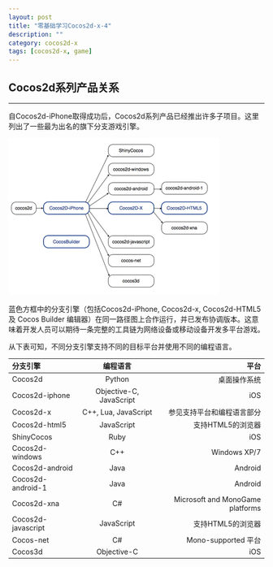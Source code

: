 ```yaml
---
layout: post
title: "零基础学习Cocos2d-x-4"
description: ""
category: cocos2d-x
tags: [cocos2d-x, game]
---
```



## Cocos2d系列产品关系
---

自Cocos2d-iPhone取得成功后，Cocos2d系列产品已经推出许多子项目。这里列出了一些最为出名的旗下分支游戏引擎。

![coocsFamily](/assets/img/cocos2dx/coocsFamily.png)

蓝色方框中的分支引擎（包括Cocos2d-iPhone, Cocos2d-x, Cocos2d-HTML5及 Cocos Builder 编辑器）在同一路径图上合作运行，并已发布协调版本。这意味着开发人员可以期待一条完整的工具链为网络设备或移动设备开发多平台游戏。

从下表可知，不同分支引擎支持不同的目标平台并使用不同的编程语言。


分支引擎	|	编程语言	|	平台
:---|:---:|---:
Cocos2d	|	Python	|	桌面操作系统
Cocos2d-iphone	|	Objective-C, JavaScript	|	iOS
Cocos2d-x	|	C++, Lua, JavaScript	|	参见支持平台和编程语言部分
Cocos2d-html5	|	JavaScript	|	支持HTML5的浏览器
ShinyCocos	|	Ruby	|	iOS
Cocos2d-windows	|	C++	|	Windows XP/7
Cocos2d-android	|	Java	|	Android
Cocos2d-android-1	|	Java	|	Android
Cocos2d-xna	|	C#	|	Microsoft and MonoGame platforms
Cocos2d-javascript	|	JavaScript	|	支持HTML5的浏览器
Cocos-net	|	C#	|	Mono-supported 平台
Cocos3d	|	Objective-C	|	iOS
